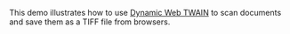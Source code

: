 This demo illustrates how to use [Dynamic Web TWAIN](https://www.dynamsoft.com/web-twain/overview/) to scan documents and save them as a TIFF file from browsers.
